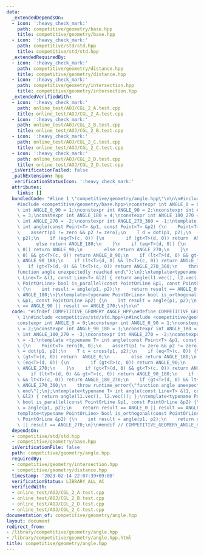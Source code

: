 ```yaml
---
data:
  _extendedDependsOn:
  - icon: ':heavy_check_mark:'
    path: competitive/geometry/base.hpp
    title: competitive/geometry/base.hpp
  - icon: ':heavy_check_mark:'
    path: competitive/std/std.hpp
    title: competitive/std/std.hpp
  _extendedRequiredBy:
  - icon: ':heavy_check_mark:'
    path: competitive/geometry/distance.hpp
    title: competitive/geometry/distance.hpp
  - icon: ':heavy_check_mark:'
    path: competitive/geometry/intersection.hpp
    title: competitive/geometry/intersection.hpp
  _extendedVerifiedWith:
  - icon: ':heavy_check_mark:'
    path: online_test/AOJ/CGL_2_A.test.cpp
    title: online_test/AOJ/CGL_2_A.test.cpp
  - icon: ':heavy_check_mark:'
    path: online_test/AOJ/CGL_2_B.test.cpp
    title: online_test/AOJ/CGL_2_B.test.cpp
  - icon: ':heavy_check_mark:'
    path: online_test/AOJ/CGL_2_C.test.cpp
    title: online_test/AOJ/CGL_2_C.test.cpp
  - icon: ':heavy_check_mark:'
    path: online_test/AOJ/CGL_2_D.test.cpp
    title: online_test/AOJ/CGL_2_D.test.cpp
  _isVerificationFailed: false
  _pathExtension: hpp
  _verificationStatusIcon: ':heavy_check_mark:'
  attributes:
    links: []
  bundledCode: "#line 1 \"competitive/geometry/angle.hpp\"\n\n\n#include <competitive/std/std.hpp>\n\
    #include <competitive/geometry/base.hpp>\nconstexpr int ANGLE_0 = 0;\nconstexpr\
    \ int ANGLE_0_90 = 1;\nconstexpr int ANGLE_90 = 2;\nconstexpr int ANGLE_90_180\
    \ = 3;\nconstexpr int ANGLE_180 = 4;\nconstexpr int ANGLE_180_270 = -3;\nconstexpr\
    \ int ANGLE_270 = -2;\nconstexpr int ANGLE_270_360 = -1;\ntemplate <typename T>\
    \ int angle(const Point<T> &p1, const Point<T> &p2) {\n    Point<T> zero(0, 0);\n\
    \    assert(p1 != zero && p2 != zero);\n    T d = dot(p1, p2);\n    T c = cross(p1,\
    \ p2);\n    if (eq<T>(c, 0)) {\n        if (gt<T>(d, 0)) return  ANGLE_0;\n  \
    \      else return ANGLE_180;\n    }\n    if (eq<T>(d, 0)) {\n        if (gt<T>(c,\
    \ 0)) return ANGLE_90;\n        else return ANGLE_270;\n    }\n    if (gt<T>(d,\
    \ 0) && gt<T>(c, 0)) return ANGLE_0_90;\n    if (lt<T>(d, 0) && gt<T>(c, 0)) return\
    \ ANGLE_90_180;\n    if (lt<T>(d, 0) && lt<T>(c, 0)) return ANGLE_180_270;\n \
    \   if (gt<T>(d, 0) && lt<T>(c, 0)) return ANGLE_270_360;\n    throw runtime_error(\"\
    function angle unexpectedly reached end\");\n};\ntemplate<typename T> int angle(const\
    \ Line<T> &l1, const Line<T> &l2) { return angle(l1.vec(), l2.vec()); };\ntemplate<typename\
    \ PointOrLine> bool is_parallel(const PointOrLine &p1, const PointOrLine &p2)\
    \ {\n    int result = angle(p1, p2);\n    return result == ANGLE_0 || result ==\
    \ ANGLE_180;\n}\ntemplate<typename PointOrLine> bool is_orthogonal(const PointOrLine\
    \ &p1, const PointOrLine &p2) {\n    int result = angle(p1, p2);\n    return result\
    \ == ANGLE_90 || result == ANGLE_270;\n}\n\n"
  code: "#ifndef COMPETITIVE_GEOMERY_ANGLE_HPP\n#define COMPETITIVE_GEOMERY_ANGLE_HPP\
    \ 1\n#include <competitive/std/std.hpp>\n#include <competitive/geometry/base.hpp>\n\
    constexpr int ANGLE_0 = 0;\nconstexpr int ANGLE_0_90 = 1;\nconstexpr int ANGLE_90\
    \ = 2;\nconstexpr int ANGLE_90_180 = 3;\nconstexpr int ANGLE_180 = 4;\nconstexpr\
    \ int ANGLE_180_270 = -3;\nconstexpr int ANGLE_270 = -2;\nconstexpr int ANGLE_270_360\
    \ = -1;\ntemplate <typename T> int angle(const Point<T> &p1, const Point<T> &p2)\
    \ {\n    Point<T> zero(0, 0);\n    assert(p1 != zero && p2 != zero);\n    T d\
    \ = dot(p1, p2);\n    T c = cross(p1, p2);\n    if (eq<T>(c, 0)) {\n        if\
    \ (gt<T>(d, 0)) return  ANGLE_0;\n        else return ANGLE_180;\n    }\n    if\
    \ (eq<T>(d, 0)) {\n        if (gt<T>(c, 0)) return ANGLE_90;\n        else return\
    \ ANGLE_270;\n    }\n    if (gt<T>(d, 0) && gt<T>(c, 0)) return ANGLE_0_90;\n\
    \    if (lt<T>(d, 0) && gt<T>(c, 0)) return ANGLE_90_180;\n    if (lt<T>(d, 0)\
    \ && lt<T>(c, 0)) return ANGLE_180_270;\n    if (gt<T>(d, 0) && lt<T>(c, 0)) return\
    \ ANGLE_270_360;\n    throw runtime_error(\"function angle unexpectedly reached\
    \ end\");\n};\ntemplate<typename T> int angle(const Line<T> &l1, const Line<T>\
    \ &l2) { return angle(l1.vec(), l2.vec()); };\ntemplate<typename PointOrLine>\
    \ bool is_parallel(const PointOrLine &p1, const PointOrLine &p2) {\n    int result\
    \ = angle(p1, p2);\n    return result == ANGLE_0 || result == ANGLE_180;\n}\n\
    template<typename PointOrLine> bool is_orthogonal(const PointOrLine &p1, const\
    \ PointOrLine &p2) {\n    int result = angle(p1, p2);\n    return result == ANGLE_90\
    \ || result == ANGLE_270;\n}\n#endif // COMPETITIVE_GEOMERY_ANGLE_HPP"
  dependsOn:
  - competitive/std/std.hpp
  - competitive/geometry/base.hpp
  isVerificationFile: false
  path: competitive/geometry/angle.hpp
  requiredBy:
  - competitive/geometry/intersection.hpp
  - competitive/geometry/distance.hpp
  timestamp: '2023-02-14 22:07:39+09:00'
  verificationStatus: LIBRARY_ALL_AC
  verifiedWith:
  - online_test/AOJ/CGL_2_A.test.cpp
  - online_test/AOJ/CGL_2_B.test.cpp
  - online_test/AOJ/CGL_2_D.test.cpp
  - online_test/AOJ/CGL_2_C.test.cpp
documentation_of: competitive/geometry/angle.hpp
layout: document
redirect_from:
- /library/competitive/geometry/angle.hpp
- /library/competitive/geometry/angle.hpp.html
title: competitive/geometry/angle.hpp
---
```


